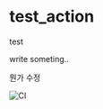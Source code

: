 # test_action

test

write someting..

뭔가 수정

![CI](https://github.com/codebal/test_action/workflows/CI/badge.svg)
